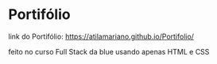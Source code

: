 # Portifólio

link do Portifólio:
https://atilamariano.github.io/Portifolio/

feito no curso Full Stack da blue usando apenas HTML e CSS
